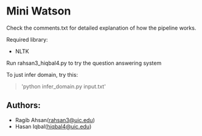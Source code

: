 # Mini Watson

Check the comments.txt for detailed explanation of how the pipeline works.

Required library:
* NLTK

Run rahsan3_hiqbal4.py to try the question answering system

To just infer domain, try this:

> 'python infer_domain.py input.txt'


## Authors:
- Ragib Ahsan(rahsan3@uic.edu)
- Hasan Iqbal(hiqbal4@uic.edu)